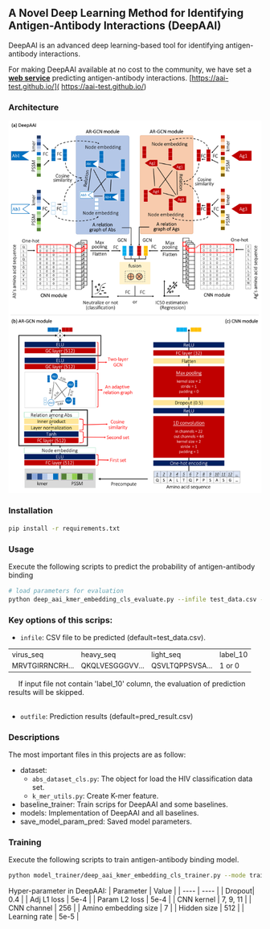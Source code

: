 ## A Novel Deep Learning Method for Identifying Antigen-Antibody Interactions (DeepAAI)

DeepAAI is an advanced deep learning-based tool for identifying antigen-antibody interactions.

For making DeepAAI available at no cost to the community, we have set a **[web service](https://aai-test.github.io/)** predicting antigen-antibody interactions. 
[https://aai-test.github.io/]( https://aai-test.github.io/)




### Architecture   
![](2.png)

### Installation
```bash
pip install -r requirements.txt
```


### Usage  
Execute the following scripts to predict the probability 
of antigen-antibody binding
```bash
# load parameters for evaluation
python deep_aai_kmer_embedding_cls_evaluate.py --infile test_data.csv --outfile pred_result.csv
```
### Key options of this scrips:  
- `infile`: CSV file to be predicted (default=test_data.csv).   

<table>
  <tr>
    <td>virus_seq</td>
    <td>heavy_seq</td>
    <td>light_seq</td>
    <td>label_10</td>
  </tr>
  <tr>
    <td>MRVTGIRRNCRH...</td>
    <td>QKQLVESGGGVV...</td>
    <td>QSVLTQPPSVSA...</td>
    <td>1 or 0</td>
  </tr>
</table>
&nbsp&nbsp&nbsp&nbsp If input file not contain 'label_10' column, the evaluation of prediction results will be skipped.  
<br/>
&nbsp

- `outfile`: Prediction results (default=pred_result.csv)
      

### Descriptions  
The most important files in this projects are as follow:
- dataset: 
  - `abs_dataset_cls.py`: The object for load the HIV classification data set. 
  - `k_mer_utils.py`: Create K-mer feature. 
- baseline_trainer: Train scrips for DeepAAI and some baselines. 
- models: Implementation of DeepAAI and all baselines.
- save_model_param_pred: Saved model parameters.


### Training
Execute the following scripts to train antigen-antibody binding model.
```bash
python model_trainer/deep_aai_kmer_embedding_cls_trainer.py --mode train
```
Hyper-parameter in DeepAAI: 
| Parameter | Value | 
| ----  | ----  |
| Dropout| 0.4 | 
| Adj L1 loss | 5e-4 | 
| Param L2 loss | 5e-4 |
| CNN kernel | 7, 9, 11 |
| CNN channel | 256 |
| Amino embedding size | 7 |
| Hidden size | 512 |
| Learning rate | 5e-5 |




